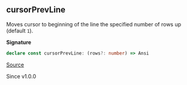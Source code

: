 ## cursorPrevLine

Moves cursor to beginning of the line the specified number of rows up
(default `1`).

**Signature**

```ts
declare const cursorPrevLine: (rows?: number) => Ansi
```

[Source](https://github.com/Effect-TS/effect/tree/main/packages/printer-ansi/src/Ansi.ts#L411)

Since v1.0.0
